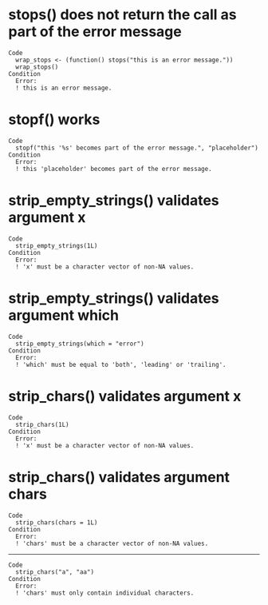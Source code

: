 # stops() does not return the call as part of the error message

    Code
      wrap_stops <- (function() stops("this is an error message."))
      wrap_stops()
    Condition
      Error:
      ! this is an error message.

# stopf() works

    Code
      stopf("this '%s' becomes part of the error message.", "placeholder")
    Condition
      Error:
      ! this 'placeholder' becomes part of the error message.

# strip_empty_strings() validates argument x

    Code
      strip_empty_strings(1L)
    Condition
      Error:
      ! 'x' must be a character vector of non-NA values.

# strip_empty_strings() validates argument which

    Code
      strip_empty_strings(which = "error")
    Condition
      Error:
      ! 'which' must be equal to 'both', 'leading' or 'trailing'.

# strip_chars() validates argument x

    Code
      strip_chars(1L)
    Condition
      Error:
      ! 'x' must be a character vector of non-NA values.

# strip_chars() validates argument chars

    Code
      strip_chars(chars = 1L)
    Condition
      Error:
      ! 'chars' must be a character vector of non-NA values.

---

    Code
      strip_chars("a", "aa")
    Condition
      Error:
      ! 'chars' must only contain individual characters.

